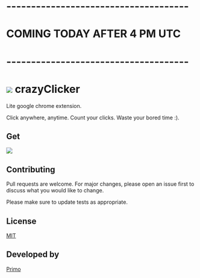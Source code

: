 # -------------------------------------
# COMING TODAY AFTER 4 PM UTC
# -------------------------------------

# <img src="https://lh3.googleusercontent.com/-rYG03loZxsU/XP8r0gYMLlI/AAAAAAAAEfI/dnfN7ne3bZEzUeA4kIy9Rb5xTjl-6RILQCLcBGAs/s64/icon.png"> crazyClicker
Lite google chrome extension.

Click anywhere, anytime. Count your clicks. Waste your bored time :).

## Get
[<img src="https://lh3.googleusercontent.com/-FQrlVvl2FkU/XP8sk8S32nI/AAAAAAAAEfQ/41kL3qGbC78gLp9qIM51TC_9kQiiMtKnACLcBGAs/h101/ChromeWebStore_BadgeWBorder_v2_206x58%255B1%255D.png">](https://link.cooom)


## Contributing
Pull requests are welcome. For major changes, please open an issue first to discuss what you would like to change.

Please make sure to update tests as appropriate.

## License
[MIT](https://choosealicense.com/licenses/mit/)

## Developed by
[Primo](https://mp-primo.blogspot.com/primo)
